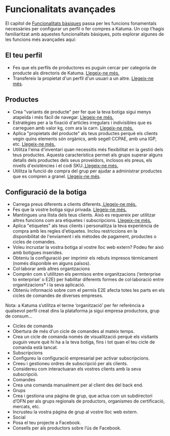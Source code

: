 # Funcionalitats avançades

El capítol de [Funcionalitats bàsiques](https://guia.katuma.org/~/edit/drafts/-LWS-1BZm9KXiQe0xOyL/basic-features) passa per les funcions fonamentals necessàries per configurar un perfil o fer compres a Katuma. Un cop t’hagis familiaritzat amb aquestes funcionalitats bàsiques, pots explorar algunes de les funcions més avançades aquí:

## El teu perfil 

* Fes que els perfils de productores es puguin cercar per categoria de producte als directoris de Katuma. [Llegeix-ne més.](https://guia.katuma.org/~/edit/drafts/-LWS-1BZm9KXiQe0xOyL/funcionalitats-avancades/el-teu-perfil/fer-un-perfil-de-productora-cercable-per-categoria-de-producte)
* Transfereix la propietat d'un perfil d'un usuari a un altre. [Llegeix-ne més](https://guia.katuma.org/~/edit/drafts/-LWS-1BZm9KXiQe0xOyL/funcionalitats-avancades/el-teu-perfil/transferir-la-propietat-del-perfil).

## Productes

* Crea "variants de producte" per fer que la teva botiga sigui menys atapeïda i més fàcil de navegar. [Llegeix-ne més.](https://guia.katuma.org/~/edit/drafts/-LWS-1BZm9KXiQe0xOyL/funcionalitats-avancades/productes/variants-de-productes)
* Estratègies per a la fixació d'articles irregulars i indivisibles que es carreguen amb valor kg, com ara la carn. [Llegeix-ne més.](https://guia.katuma.org/~/edit/drafts/-LWS-1BZm9KXiQe0xOyL/funcionalitats-avancades/productes/posar-preu-a-productes-indivisibles-o-irregulars)
* Aplica "propietats del producte" als teus productes perquè els clients vegin quins elements són orgànics, amb segell CCPAE, amb una IGP, etc. [Llegeix-ne més.](https://guia.katuma.org/~/edit/drafts/-LWS-1BZm9KXiQe0xOyL/funcionalitats-avancades/productes/propietats-dels-productes)
* Utilitza l'eina d'inventari quan necessitis més flexibilitat en la gestió dels teus productes. Aquesta característica permet als grups superar alguns detalls dels productes dels seus proveïdors, inclosos els preus, els nivells d'existències i el codi SKU.[ Llegeix-ne més.](https://guia.katuma.org/~/edit/drafts/-LWS-1BZm9KXiQe0xOyL/funcionalitats-avancades/productes/eina-dinventari)
* Utilitza la funció de compra del grup per ajudar a administrar productes que es compren a granel. [Llegeix-ne més](https://guia.katuma.org/~/edit/drafts/-LWS-1BZm9KXiQe0xOyL/funcionalitats-avancades/productes/compra-en-grup-comprar-a-lengros).

## Configuració de la botiga

* Carrega preus diferents a clients diferents.[ Llegeix-ne més.](https://guia.katuma.org/~/edit/drafts/-LWS-1BZm9KXiQe0xOyL/funcionalitats-avancades/productes/configuracio-de-la-botiga/preu-especific-segons-el-tipus-de-client)
* Fes que la vostre botiga sigui privada. [Llegeix-ne més.](https://guia.katuma.org/~/edit/drafts/-LWS-1BZm9KXiQe0xOyL/funcionalitats-avancades/productes/configuracio-de-la-botiga/botiga-privada)
* Mantingues una llista dels teus clients. Això es requereix per utilitzar altres funcions com ara etiquetes i subscripcions. [Llegeix-ne més.](https://guia.katuma.org/~/edit/drafts/-LWS-1BZm9KXiQe0xOyL/funcionalitats-avancades/productes/configuracio-de-la-botiga/consumidores)
* Aplica "etiquetes" als teus clients i personalitza la teva experiència de compra amb les regles d'etiquetes. Inclou restriccions en la disponibilitat de l'enviament i els mètodes de pagament, productes o cicles de comandes. 
* Voleu incrustar la vostra botiga al vostre lloc web extern? Podeu fer això amb botigues inserides.
* Obteniu la configuració per imprimir els rebuts impresos tèrmicament \(només disponible en alguns països\).
* Col·laborar amb altres organtzacions
* Comprèn com s'utilitzen els permisos entre organitzacions \(‘enterprise to enterprise’ o E2E\) per habilitar diferents formes de col·laboració entre organitzacions\* i la seva aplicació.
* Obteniu informació sobre com el permís E2E afecta totes les parts en els cicles de comandes de diverses empreses.

Nota: a Katuma s’utilitza el terme ‘organització’ per fer referència a qualsevol perfil creat dins la plataforma ja sigui empresa productora, grup de consum…  


* Cicles de comanda
* Obertura de més d'un cicle de comandes al mateix temps.
* Crea un cicle de comanda només de visualització perquè els visitants puguin veure què hi ha a la teva botiga, fins i tot quan el teu cicle de comanda està tancat.
* Subscripcions
* Configureu la configuració empresarial per activar subscripcions.
* Creeu i gestioneu ordres de subscripció per als clients.
* Considereu com interactuaran els vostres clients amb la seva subscripció.
* Comandes
* Crea una comanda manualment per al client des del back end.
* Grups
* Crea i gestiona una pàgina de grup, que actua com un subdirectori d’OFN per als grups regionals de productors, organismes de certificació, mercats, etc.
* Incrusteu la vostra pàgina de grup al vostre lloc web extern.
* Social
* Posa el teu projecte a Facebook.
* Consells per als productors sobre l’ús de Facebook.

